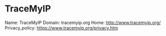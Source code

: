 
# TraceMyIP

Name: TraceMyIP
Domain: tracemyip.org
Home: http://www.tracemyip.org/
Privacy_policy: https://www.tracemyip.org/privacy.htm
